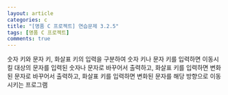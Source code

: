 ```yaml
---
layout: article
categories: c
title: "[명품 C 프로젝트] 연습문제 3.2.5"
tags: [명품 C 프로젝트]
comments: true
---
```


숫자 키와 문자 키, 화살표 키의 입력을 구분하여 숫자 키나 문자 키를 입력하면 이동시킬 대상의 문자를 입력된 숫자나 문자로 바꾸어서 출력하고, 화살표 키를 입력하면 변화된 문자로 바꾸어서 출력하고, 화살표 키를 입력하면 변화된 문자를 해당 방향으로 이동시키는 프로그램

<script src="https://gist.github.com/junne47/b3c6a3814a5a7a88194e7e4adc2676fd.js"></script>
